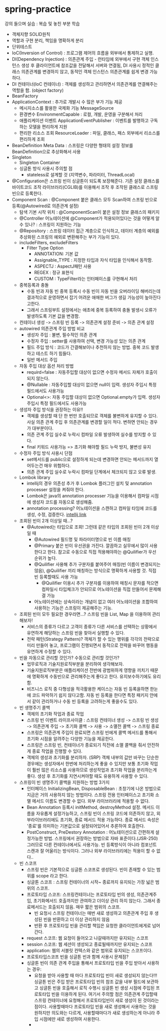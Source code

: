 # spring-practice
강의 들으며 실습 : 복습 및 놓친 부분 학습

- 객체지향 SOLID원칙
- 역할과 구현 분리, 책임을 명확하게 분리
- 단위테스트
- IoC(Inversion of Control) : 프로그램 제어의 흐름을 외부에서 통제하고 실행.
- DI(Dependency Injection) : 의존관계 주입 - 런타임에 외부에서 구현 객체 인스턴스 생성 후 클라이언트에 참조값을 전달해서 서버와 연결됨, DI 사용시 정적인 클래스 의존관계를 변경하지 않고, 동적인 객체 인스턴스 의존관계를 쉽게 변경 가능하다. 
- DI 컨테이너(IoC 컨테이너) : 객체를 생성하고 관리하면서 의존관계를 연결해주는 역할을 함. (object factory)
- BeanFactory
- ApplicationContext : 추가로 개발시 수 많은 부가 기능 제공
  - 메시지소스를 활용한 국제화 기능 MessageSource
  - 환경변수 EnvironmentCapable : 로컬, 개발, 운영을 구분해서 처리
  - 애플리케이션 이벤트 ApplicationEventPublisher : 이벤트를 발행하고 구독하는 모델을 편리하게 지원
  - 편리한 리소스 조회 ResourceLoader : 파일, 클래스, 패스 외부에서 리소스를 편리하게 조회
- BeanDefinition Meta Data : 스프링은 다양한 형태의 설정 정보를 BeanDefinition으로 추상화해서 사용
- Singleton
  - Singleton Container
  - 싱글톤 방식 사용시 주의할 점
    - stateless로 설계할 것 (지역변수, 파라미터, ThreadLocal)
- @Configuration은 스프링 빈이 싱글톤이 되도록 보장해준다. 기존 설정 클래스를 바이트코드 조작 라이브러리(CGLIB)를 이용해서 조작 후 조작된 클래스로 스프링 빈으로 등록한다.
- Component Scan : @Component 붙은 클래스 모두 Scan하여 스프링 빈으로 등록(@Autowired로 의존관계 설정)
  - 탐색 기본 시작 위치 : @ComponentScan이 붙은 설정 정보 클래스의 패키지
  - @Controller 어노테이션에 @Component가 적용되어있다는 것을 어떻게 알 수 있나? : 스프링이 지원하는 기능 
  - @Repository : 스프링 데이터 접근 계층으로 인식하고, 데이터 계층의 예외를 추상화된 스프링의 예외로 변환해주는 부가 기능이 있다.
  - includeFilters, excludeFilters
    - Filter Type Option
      - ANNOTATION: 기본 값
      - Assignable_TYPE : 지정한 타입과 자식 타입을 인식해서 동작함. 
      - ASPECTJ : AspectJ패턴 사용
      - REGEX : 정규 표현식
      - CUSTOM : TypeFilter라는 인터페이스를 구현해서 처리
  - 중복등록과 충돌
    - 수동 빈과 자동 빈 중복 등록시 수동 빈이 자동 빈을 오버라이딩 해버리는데 결과적으로 운영하면서 잡기 어려운 애매한 버그가 생길 가능성이 높아진다고한다.
    - 그래서 스프링부트 설정에서는 애초에 중복 등록하여 충돌 발생시 오류가 발생하도록 기본 값을 변경함.
  - 컨테이너 생성 -> 스프링 빈 등록 -> 의존관계 설정 준비 -> 의존 관계 설정
  - autowired 의존관계 주입 방법 비교
    - 생성자 주입 : 불변, 필수적인 의존 관계
    - 수정자 주입 : setter를 사용하여 선택, 변경 가능성 있는 의존 관계
    - 필드 주입 방식 : 코드가 간결해보이나 추천하지 않는 방법. 중복 코드 발생하고 테스트 하기 힘들다.
    - 일반 메서드 주입
  - 자동 주입 대상 옵션 처리 방법
    - requird=false : 자동주입할 대상이 없으면 수정자 메서드 자체가 호출이 되지 않는다.
    - @Nullable : 자동주입할 대상이 없으면 null이 입력. 생성자 주입시 특정 필드에서도 사용가능 
    - Optional<>: 자동 주입할 대상이 없으면 Optional.empty가 입력. 생성자 주입시 특정 필드에서도 사용가능
  - 생성자 주입 방식을 권장하는 이유!! 
    - 객체를 생성할 때 단 한 번만 호출되므로 객체를 불변하게 유지할 수 있다. 사실 의존 관계 주입 후 의존관계를 변경할 일이 적다. 변하면 안되는 경우가 대부분이다.
    - 의존 관계 주입 실수로 누락시 컴파일 오류 발생하여 실수를 방지할 수 있다.
    - final 키워드 사용가능 => 초기화 해야할 필드 누락 방지, 불변성 유지 
  - 수정자 주입 방식 사용시 단점
    - set메서드를 public으로 설정하게 되는데 변경하면 안되는 메서드까지 열어두는건 매우 위험하다.
    - 의존 관계 주입 실수로 누락시 컴파일 단계에서 체크되지 않고 오류 발생.
  - Lombok library
    - intellij의 경우 의존성 추가 후 Lombok 플러그인 설치 및 annotation processer 설정을 켜줘야 한다. 
    - Lombok은 java의 annotation processer 기능을 이용해서 컴파일 시점에 생성자 코드를 자동으로 생성해줌.
    - annotation processing? 어노테이션을 스캔하고 컴파일 타임에 코드를 생성, 수정, 검증한다. [intellij link](https://www.jetbrains.com/help/idea/annotation-processors-support.html)
  - 조회된 빈이 2개 이상일 때...?
    - @Autowired는 타입으로 조회! 그런데 같은 타입의 조회된 빈이 2개 이상일 때 
      - @Autowired 필드명 및 파라미터명으로 빈 이름 매칭
      - @Primary 붙은 빈이 우선권을 가진다.  깔끔하고 실무에서 많이 사용한다고 한다. 참고로 수동으로 직접 적용해야하는 @Quilifier가 우선 순위가 높다. 
      - @Quilifier 사용해 추가 구분자를 붙여주어 매칭(빈 이름이 변경되지는 않음), @Quilifier 끼리 매칭하는 방식으로 명확하게 사용할 것. 직접 빈 등록할때도 사용 가능
        - @Quilifier 이용시 추가 구분자를 이용하여 매칭시 문자를 적으면 컴파일시 타입체크가 안되므로 어노테이션을 직접 만들어서 문제해결 가능
      - 어노테이션에는 상속이라는 개념이 없고 여러 어노테이션을 조합하여 사용하는 기능은 스프링이 제공해주는 기능.
  - 조회된 빈이 모두 필요한 경우라면...? 스프링 빈을 List, Map 을 이용하여 관리해보자!
    - 서비스의 종류가 다르고 고객이 종류가 다른 서비스를 선택하는 상황에서 유연하게 해당하는 스프링 빈을 찾아서 실행할 수 있다.
    - 전략 패턴(Strategy Pattern)? 객체가 할 수 있는 행위를 각각의 전략으로 미리 만들어 놓고, 프로그램이 진행되면서 동적으로 전략을 바꾸어 행동을 유연하게 수정할 수 있다.
  - 빈을 자동으로 관리할 것인가? 수동으로 관리할 것인가? 
    - 업무로직과 기술지원로직부분을 분리하여 생각해보자.
    - 기술지원로직부분은 애플리케이션 전반에 광범위하게 영향을 끼치기 때문에 명확하게 수동빈으로 관리해주는게 좋다고 한다. 유지보수하기에도 유리함.
    - 비즈니스 로직 중 다형성을 적극활용한 케이스는 자동 빈 등록을하면 한눈에 코드 파악하기 쉽지 않다고함. 자동 빈 등록을 한다면 특정 패키지 안에서 같이 관리하거나 수동 빈 등록을 고려하는게 좋을수도 있다.
  - 빈 생명주기 콜백
    - 객체의 초기화 작업과 종료 작업
    - 스프링 빈 이벤트 라이프사이클 : 스프링 컨테이너 생성 -> 스프링 빈 생성 -> 의존관계 주입 -> 초기화 콜백 -> 사용 -> 소멸전 콜백 -> 스프링 종료
    - 스프링은 의존관계 주입이 완료되면 스프링 빈에게 콜백 메서드를 통해서 초기화 시점을 알려주는 다양한 기능을 제공한다. 
    - 스프링은 스프링 빈, 컨테이너가 종료되기 직전에 소멸 콜백을 줘서 안전하게 종료 작업을 진행할 수 있다. 
    - 객체의 생성과 초기화를 분리하자. (SRP) 객체 내부의 값만 바꾸는 단순한 경우에는 생성자에서 한번에 처리하는게 좋을 수 있지만 보통 초기화 작업이 훨씬 많은 리소스를 사용하므로 생성작업과 초기화 작업을 분리하는게 좋다. 생성 후 초기화를 지연시켜야할 때도 유용하게 사용할 수 있다. 
  - 스프링이 빈 생명주기 콜백을 지원하는 방법 3가지
    - 인터페이스 InitializingBean, DisposableBean : 초창기에 나온 방법으로 지금은 거의 사용하지 않는 방법이다. 스프링 전용 인터페이스고 초기화 소멸 메서드 이름도 변경할 수 없다. 외부 라이브러리에 적용할 수 없다. 
    - Bean Annotation 등록시 initMethod, destroyMethod 설정. 메서드 이름을 자유롭게 설정가능하고, 스프링 빈이 스프링 코드에 의존하지 않고, 외부라이브러리에도 초기화, 종료 메서드 적용 가능하다. 종료 메서드 속성은 '종료'를 의미하는 기본값으로 설정되어있어서 추론하여 호출한다.
    - PostConstruct, PreDestory Annotation : 어노테이션으로 간편하게 설정가능한 방법. 스프링에서 권장하는 방법으로 자바 표준이다.(JSR-250) 그러므로 다른 컨테이너에서도 사용가능. 빈 등록방식이 아니라 컴포넌트 스캔과 잘 어울리는 방식이다. 그러나 외부 라이브러리에는 적용이 할 수 없다..
  - 빈 스코프
    - 스프링 빈은 기본적으로 싱글톤 스코프로 생성된다. 빈이 존재할 수 있는 범위를 scope 라고 한다. 
    - 싱글톤 스코프 : 스프링 컨테이너의 시작~ 종료까지 유지되는 가장 넓은 범위의 스코프. 
    - 프로토타입 스코프: 스프링컨테이너는 프로토타입 빈의 생성, 의존관계주입, 초기화메서드 호출까지만 관여하고 더이상 관리 하지 않는다. 그래서 종료메서드는 호출되지 않음. 매우 짧은 범위의 스코프.
      - 빈 요청시 스프링 컨테이너는 매번 새로 생성하고 의존관계 주입 후 생성된 빈을 반환하고 더 이상 관리하지 않음
      - 반환 후 프로토타입 빈을 관리할 책임은 요청한 클라이언트에게로 넘어간다. 
    - request 스코프: 웹 요청이 들어오고 나갈때까지만 유지되는 스코프
    - session 스코프: 웹 세션이 생성되고 종료될때까지만 유지되는 스코프
    - application: 웹의 서블릿 컨텍스와 같은 범위로 유지되는 스코프이다. 
    - 프로토타입스코프 빈을  싱글톤 빈과 함께 사용시 문제점? 
    - 싱글톤 빈이 의존 관계 주입을 통해서 프로토타입 빈을 주입 받아서 사용하는 경우:
      - 요청을 받아 사용할 때 마다 프로토타입 빈이 새로 생성되지 않는다!!! 싱글톤 빈은 주입 받은 프로토타입 빈의 참조 값을 내부 필드에 보관하고 싱글톤 빈을 호출해서 로직 수행시 싱글톤 빈 생성 시점에 주입된 프로토타입 빈을 이용하게 된다. 여기서 주의할 점은 의존관계 주입할때 스프링 컨테이너에 요청해서 프로토타입빈이 새로 생성이 된 것이라는 점이다. 사용할때마다 프로토타입 빈을 새로 생성해서 사용하는 것을 원하지만 의도와는 다르게, 사용할때마다가 새로 생성하는게 아니라 주입 시점에만 새로 생성하여 사용한다.
      - 
  

    
